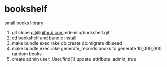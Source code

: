 # bookshelf
small books library

1) git clone git@github.com:edenisn/bookshelf.git
2) cd bookshelf and bundle install
3) make bundle exec rake db:create db:migrate db:seed
4) make bundle exec rake generate_records:books to generate 10_000_000 random books
5) create admin user: User.find(1).update_attribute :admin, true
